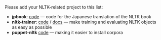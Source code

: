 Please add your NLTK-related project to this list:

* **jpbook**: [code](https://github.com/mhagiwara/nltk) &mdash; code for the Japanese translation of the NLTK book
* **nltk-trainer**: [code](https://github.com/japerk/nltk-trainer) / [docs](http://nltk-trainer.readthedocs.org) &mdash; make training and evaluating NLTK objects as easy as possible
* **puppet-nltk** [code](https://github.com/datascopeanalytics/puppet-nltk) &mdash; making it easier to install corpora


